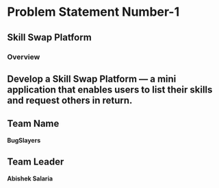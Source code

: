 # Problem Statement Number-1

## Skill Swap Platform

### Overview  
Develop a Skill Swap Platform — a mini application that enables users to list their skills and request others in return.
---

## Team Name  
**BugSlayers**

## Team Leader  
**Abishek Salaria**

